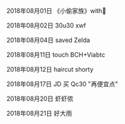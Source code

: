2018年08月01日
《小偷家族》with🌰

2018年08月02日
30u30 xwf

2018年08月04日
saved Zelda

2018年08月11日
touch BCH+Viabtc

2018年08月12日
haircut shorty

2018年08月17日
JD 买 Qc30 "再便宜点"

2018年08月20日
虾虾侬

2018年08月21日
好大雨